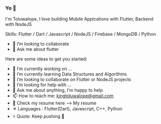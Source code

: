 ### Yo 👋



I'm Toluwalope, I love building Mobile Applcations with Flutter, Backend with NodeJS


Skills: Flutter / Dart / Javascript / NodeJS / Firebase / MongoDB /  Python


- 👯 I’m looking to collaborate
- 💬 Ask me about flutter

Here are some ideas to get you started:

- 🔭 I’m currently working on ...
- 🌱 I’m currently learning Data Structures and Algorithms
- 👯 I’m looking to collaborate on Flutter or NodeJS projects
- 🤔 I’m looking for help with ...
- 💬 Ask me about anything, I'm happy to help 
- 📫 How to reach me: kingtoluwalope@gmail.com
- 📄 Check my resume here --> My resume
- ✴️ Languages : Flutter(Dart), Javascript, C++, Python
- ⚡ Quote: Keep pushing 🍷


